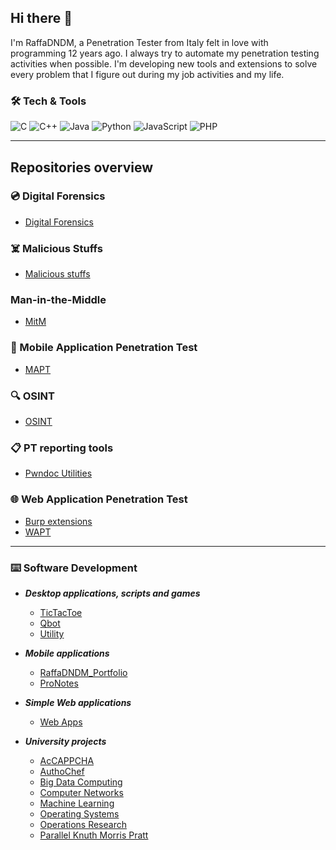 ## Hi there 👋

I'm RaffaDNDM, a Penetration Tester from Italy felt in love with programming 12 years ago. I always try to automate my penetration testing activities when possible.
I'm developing new tools and extensions to solve every problem that I figure out during my job activities and my life.

### 🛠️ Tech & Tools
![C](https://img.shields.io/badge/c-%2300599C.svg?style=for-the-badge&logo=c&logoColor=white)
![C++](https://img.shields.io/badge/c++-%2300599C.svg?style=for-the-badge&logo=c%2B%2B&logoColor=white)
![Java](https://img.shields.io/badge/java-%23ED8B00.svg?style=for-the-badge&logo=java&logoColor=white)
![Python](https://img.shields.io/badge/python-3670A0?style=for-the-badge&logo=python&logoColor=ffdd54)
![JavaScript](https://img.shields.io/badge/javascript-%23323330.svg?style=for-the-badge&logo=javascript&logoColor=%23F7DF1E)
![PHP](https://img.shields.io/badge/PHP-777BB4?logo=php&logoColor=white&style=for-the-badge)

---

## Repositories overview
### 💿 Digital Forensics
- [Digital Forensics](https://github.com/RaffaDNDM/Digital-Forensics)

### ☠️ Malicious Stuffs
- [Malicious stuffs](https://github.com/RaffaDNDM/Malicious_stuffs)

### Man-in-the-Middle
- [MitM](https://github.com/RaffaDNDM/MitM)

### 📱 Mobile Application Penetration Test
- [MAPT](https://github.com/RaffaDNDM/MAPT)

### 🔍 OSINT
- [OSINT](https://github.com/RaffaDNDM/OSINT)

### 📋 PT reporting tools
- [Pwndoc Utilities](https://github.com/RaffaDNDM/Pwndoc-Utilities)

### 🌐 Web Application Penetration Test
- [Burp extensions](https://github.com/RaffaDNDM/Burp-extensions)
- [WAPT](https://github.com/RaffaDNDM/WAPT)

---

### ⌨️ Software Development
- _**Desktop applications, scripts and games**_
  - [TicTacToe](https://github.com/RaffaDNDM/TicTacToe)
  - [Qbot](https://github.com/RaffaDNDM/Qbot)
  - [Utility](https://github.com/RaffaDNDM/Utility)

- _**Mobile applications**_
  - [RaffaDNDM_Portfolio](https://github.com/RaffaDNDM/RaffaDNDM_Portfolio)
  - [ProNotes](https://github.com/RaffaDNDM/ProNotes)

- _**Simple Web applications**_
  - [Web Apps](https://github.com/RaffaDNDM/Web-Apps)

- _**University projects**_
  - [AcCAPPCHA](https://github.com/RaffaDNDM/AcCAPPCHA)
  - [AuthoChef](https://github.com/RaffaDNDM/AutoChef)
  - [Big Data Computing](https://github.com/RaffaDNDM/Big-Data-Computing)
  - [Computer Networks](https://github.com/RaffaDNDM/Computer-Networks)
  - [Machine Learning](https://github.com/RaffaDNDM/Machine-Learning)
  - [Operating Systems](https://github.com/RaffaDNDM/Operating-Systems)
  - [Operations Research](https://github.com/RaffaDNDM/Operations-Research-2)
  - [Parallel Knuth Morris Pratt](https://github.com/RaffaDNDM/Parallel-Knuth-Morris-Pratt)
